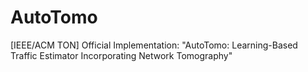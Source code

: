 # AutoTomo
[IEEE/ACM TON] Official Implementation: "AutoTomo: Learning-Based Traffic Estimator Incorporating Network Tomography"
